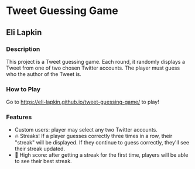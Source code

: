 # Tweet Guessing Game
## Eli Lapkin

### Description

This project is a Tweet guessing game. Each round, it randomly displays a Tweet from one of two chosen Twitter accounts. The player must guess who the author of the Tweet is.

### How to Play

Go to https://eli-lapkin.github.io/tweet-guessing-game/ to play!

### Features

<ul>
  <li>Custom users: player may select any two Twitter accounts.</li>

  <li>&#128293; Streaks! If a player guesses correctly three times in a row, their "streak" will be displayed. If they continue to guess correctly, they'll see their streak updated. </li>

  <li>&#x1F4AF; High score: after getting a streak for the first time, players will be able to see their best streak. </li>
</ul>

